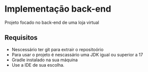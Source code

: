 # Implementação back-end
Projeto focado no back-end de uma loja virtual

## Requisitos
- Nescessário ter git para extrair o repositoório
- Para usar o projeto é nescassário uma JDK igual ou superior a 17
- Gradle instalado na sua máquina
- Use a IDE de sua escolha.
